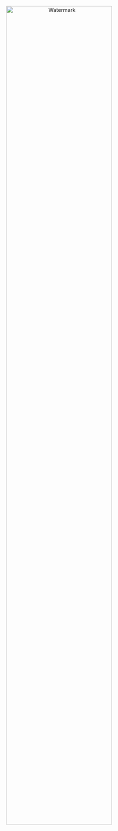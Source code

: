 <p align="center">
  <a href="https://pcoi.dev" target="_blank">
    <img src="https://github.com/Pcoi94/Pcoi94/blob/main/watermark2.png?raw=true" alt="Watermark" width="75%" height="75%"/>
  </a>
</p>

